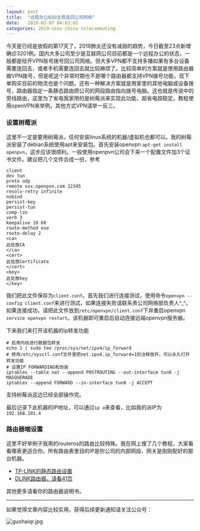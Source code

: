 ```yaml
---
layout: post
title:  "远程办公如何全局连回公司网络"
date:   2020-02-07 04:02:02
categories: 2019-nCov china telecommuting
---
```

今天是已经是放假的第17天了，2019肺炎还没有减弱的趋势，今日截至23点新增确诊3201例。国内大多公司至少是互联网公司目前都是一个远程办公的状态，一般都是给开VPN账号拨号回公司网络。但大多VPN都不支持多播如果有多台设备需要连回去，或者手机需要连回去就比较麻烦了。比较简单的方案就是使用路由器做VPN拨号，但是呢这个非常时期也不是哪个路由器都支持VPN拨号功能，现下单购买目前的物流也是个问题。还有一种解决方案就是用家里的其他电脑或设备拨号，路由器指定一条静态路由把公司的网段路由指向拨号电脑。这也就是传说中的旁线路由，这里为了省电我家用的是树莓派来实现此功能，超省电超稳定。教程使用openVPN来举例，其他方式VPN请举一反三。

### 设置树莓派
这里不一定是要用树莓派，任何安装linux系统的机器/虚拟机也都可以。我的树莓派安装了debian系统使用apt来安装包。首先安装openvpn `apt-get install openpvn`，这步应该很顺利。一般使用openpvn公司会下来一个配置文件加3个证书文件。建议把几个文件合成一份，参考
~~~ config
client
dev tun
proto udp
remote xxx.openpvn.com 12345  
resolv-retry infinite
nobind
persist-key
persist-tun
comp-lzo
verb 3
keepalive 10 60
route-method exe
route-delay 2
<ca>
此处放CA
</ca>
<cert>
此处放Certificate
</cert>
<key>
此处放key
</key>
~~~
我们把此文件保存为`client.conf`。首先我们进行连接测试，使用命令`openvpn --config client.conf`来进行测试，如果连接失败请联系贵公司网络部负责人^_^。如果连接成功，请把此文件放到`/etc/openvpn/client.conf`下并重启openvpn `service openvpn restart`。该机器即可重启后自动连接远端openvpn服务器。

下来我们来打开该机器的ip转发功能
~~~ shell
# 启用内核进行数据包转发
echo 1 | sudo tee /proc/sys/net/ipv4/ip_forward
# 修改/etc/sysctl.conf文件里把net.ipv4.ip_forward=1的注释放开，可以永久打开转发功能
# 设置IP FORWARDING和伪装
iptables --table nat --append POSTROUTING --out-interface tun0 -j MASQUERADE
iptables --append FORWARD --in-interface tun0 -j ACCEPT
~~~
支持树莓派这边已经全部操作完。

最后记录下此机器的IP地址，可以通过`ip a`来查看，比如我的派IP为`192.168.101.4`

### 路由器端设置
这里不好举例子我用的routeros的路由比较特殊。我在网上搜了几个教程，大家看看哪表更适合你。所有路由表里目的IP是你公司的内部网段，网关是刚刚配好的那台机器。

* [TP-LINK的静态路由设置](https://service.tp-link.com.cn/detail_article_28.html)
* [DLINK路由器，请看41页](http://support.dlink.com.cn/download.ashx?file=525)

其他更多请看你的路由器说明书。


---

如果觉得文章内容比较实用，获得后续更新通知请关注公众号：

![guohaiqr.jpg](//blog.guohai.org/doc-pic/guohaiqr.jpg)